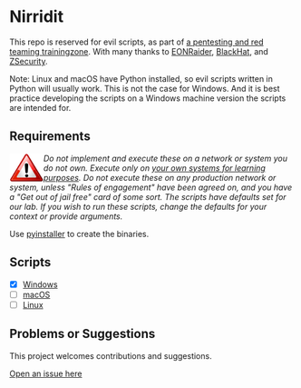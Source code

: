 # Nirridit

This repo is reserved for evil scripts, as part of [a pentesting and red teaming trainingzone](https://tymyrddin.github.io/attack-trees). 
With many thanks to [EONRaider](https://github.com/EONRaider), [BlackHat](https://www.blackhat.com/), and [ZSecurity](https://zsecurity.org/).

Note: Linux and macOS have Python installed, so evil scripts written in Python will usually work.  This is not the case for Windows. And it is best practice developing the scripts on a Windows machine version the scripts are intended for. 

## Requirements

<img align="left" src="https://github.com/tymyrddin/attack-trees/blob/main/assets/images/warning.png">_Do not implement and execute these on a network or system you do not own. Execute only on [your own systems for learning purposes](https://github.com/tymyrddin/ymrir/wiki). Do not execute these on any production network or system, unless "Rules of engagement" have been agreed on, and you have a "Get out of jail free" card of some sort. The scripts have defaults set for our lab. If you wish to run these scripts, change the defaults for your context or provide arguments._

Use [pyinstaller](https://github.com/tymyrddin/nirridit/wiki/Pyinstaller) to create the binaries.

## Scripts

- [x] [Windows](windows)
- [ ] [macOS](macos)
- [ ] [Linux](linux)

## Problems or Suggestions

This project welcomes contributions and suggestions. 

[Open an issue here](https://github.com/tymyrddin/nirridit/issues)